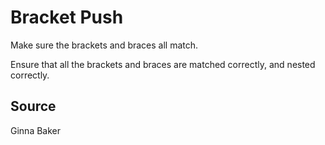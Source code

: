 # Bracket Push

Make sure the brackets and braces all match.

Ensure that all the brackets and braces are matched correctly,
and nested correctly.

## Source

Ginna Baker
